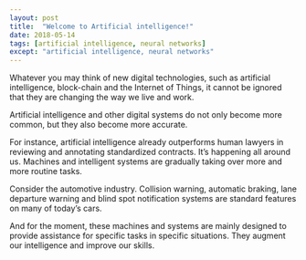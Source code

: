 ```yaml
---
layout: post
title:  "Welcome to Artificial intelligence!"
date: 2018-05-14
tags: [artificial intelligence, neural networks]
except: "artificial intelligence, neural networks"
---
```


Whatever you may think of new digital technologies, such as artificial intelligence, 
block-chain and the Internet of Things, it cannot be ignored that they are changing the way we live and work.

Artificial intelligence and other digital systems do not only become more common, but they also become more accurate.

For instance, artificial intelligence already outperforms human lawyers in reviewing and annotating standardized contracts.
It’s happening all around us. Machines and intelligent systems are gradually taking over more and more routine tasks.


Consider the automotive industry. Collision warning, automatic braking, lane departure warning and blind spot notification systems are 
standard features on many of today’s cars.

And for the moment, these machines and systems are mainly designed to provide assistance for specific tasks in specific situations. 
They augment our intelligence and improve our skills.

